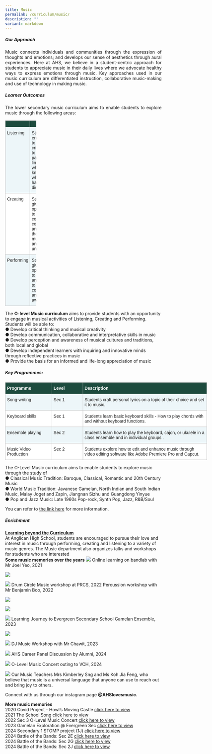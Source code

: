 ```yaml
---
title: Music
permalink: /curriculum/music/
description: ""
variant: markdown
---
```

##### Our Approach
<p align="justify">
Music connects individuals and communities through the expression of thoughts and emotions; and develops our sense of aesthetics through aural experiences. Here at AHS, we believe in a student-centric approach for students to appreciate music in their daily lives where we advocate healthy ways to express emotions through music. Key approaches used in our music curriculum are differentiated instruction, collaborative music-making and use of technology in making music.</p>

##### Learner Outcomes
<p align="justify">
The lower secondary music curriculum aims to enable students to explore music through the following areas:</p>

<table class="tg" style="border-collapse:collapse;border-spacing:0;table-layout: fixed; width: 100px"><colgroup><col style="width: 150px"><col style="width: 500px"></colgroup><thead><tr><th style="background-color:#1d4b3e;border-color:#c0c0c0;border-style:solid;border-width:1px;color:#FFF;font-family:Arial, sans-serif;font-size:14px;font-weight:bold;overflow:hidden;padding:10px 5px;text-align:left;vertical-align:top;word-break:normal"><span style="font-weight:bold;color:#FFF;background-color:#1d4b3e"></span></th><th style="background-color:#1d4b3e;border-color:#c0c0c0;border-style:solid;border-width:1px;color:#FFF;font-family:Arial, sans-serif;font-size:14px;font-weight:bold;overflow:hidden;padding:10px 5px;text-align:left;vertical-align:top;word-break:normal"><span style="font-weight:bold;color:#FFF;background-color:#1d4b3e"></span></th></tr></thead><tbody>
	<tr><td style="background-color:#EDF6F9;border-color:#c0c0c0;border-style:solid;border-width:1px;color:#222;font-family:Arial, sans-serif;font-size:14px;overflow:hidden;padding:10px 5px;text-align:left;vertical-align:top;word-break:normal"><span style="color:#222;background-color:#EDF6F9">Listening</span></td><td style="background-color:#EDF6F9;border-color:#c0c0c0;border-style:solid;border-width:1px;color:#222;font-family:Arial, sans-serif;font-size:14px;overflow:hidden;padding:10px 5px;text-align:left;vertical-align:top;word-break:normal"><span style="color:#222;background-color:#EDF6F9">Students are encouraged to listen critically and to draw patterns and links between what they know and what they have yet to discover</span></td></tr>
	<tr><td style="background-color:#FFF;border-color:#c0c0c0;border-style:solid;border-width:1px;color:#222;font-family:Arial, sans-serif;font-size:14px;overflow:hidden;padding:10px 5px;text-align:left;vertical-align:top;word-break:normal"><span style="color:#222;background-color:#FFF">Creating</span></td><td style="background-color:#FFF;border-color:#c0c0c0;border-style:solid;border-width:1px;color:#222;font-family:Arial, sans-serif;font-size:14px;overflow:hidden;padding:10px 5px;text-align:left;vertical-align:top;word-break:normal"><span style="color:#222;background-color:#FFF">Students are given opportunities to communicate, collaborate and express their own musical ideas and understanding</span></td></tr>
		<tr><td style="background-color:#EDF6F9;border-color:#c0c0c0;border-style:solid;border-width:1px;color:#222;font-family:Arial, sans-serif;font-size:14px;overflow:hidden;padding:10px 5px;text-align:left;vertical-align:top;word-break:normal"><span style="color:#222;background-color:#EDF6F9">Performing</span></td><td style="background-color:#EDF6F9;border-color:#c0c0c0;border-style:solid;border-width:1px;color:#222;font-family:Arial, sans-serif;font-size:14px;overflow:hidden;padding:10px 5px;text-align:left;vertical-align:top;word-break:normal"><span style="color:#222;background-color:#EDF6F9">Students are given opportunities to collaborate and perform to gain confidence and self-awareness </span></td></tr>
	</tbody></table>

The **O-level Music curriculum** aims to provide students with an opportunity to engage in musical activities of Listening, Creating and Performing. Students will be able to:<br>
●	Develop critical thinking and musical creativity <br>
●	Develop communication, collaborative and interpretative skills in music<br>
●	Develop perception and awareness of musical cultures and traditions, both local and global <br>
●	Develop independent learners with inquiring and innovative minds through reflective practices in music <br>
●	Provide the basis for an informed and life-long appreciation of music  <br>



##### Key Programmes:
<table class="tg" style="border-collapse:collapse;border-spacing:0;table-layout: fixed; width: 650px"><colgroup><col style="width: 150px"><col style="width: 100px"><col style="width: 400px"></colgroup><thead><tr><th style="background-color:#1d4b3e;border-color:#c0c0c0;border-style:solid;border-width:1px;color:#FFF;font-family:Arial, sans-serif;font-size:14px;font-weight:bold;overflow:hidden;padding:10px 5px;text-align:left;vertical-align:top;word-break:normal"><span style="font-weight:bold;color:#FFF;background-color:#1d4b3e">Programme</span></th><th style="background-color:#1d4b3e;border-color:#c0c0c0;border-style:solid;border-width:1px;color:#FFF;font-family:Arial, sans-serif;font-size:14px;font-weight:bold;overflow:hidden;padding:10px 5px;text-align:left;vertical-align:top;word-break:normal"><span style="font-weight:bold;color:#FFF;background-color:#1d4b3e">Level</span></th><th style="background-color:#1d4b3e;border-color:#c0c0c0;border-style:solid;border-width:1px;color:#FFF;font-family:Arial, sans-serif;font-size:14px;font-weight:bold;overflow:hidden;padding:10px 5px;text-align:left;vertical-align:top;word-break:normal"><span style="font-weight:bold;color:#FFF;background-color:#1d4b3e">Description</span></th></tr></thead><tbody><tr><td style="background-color:#EDF6F9;border-color:#c0c0c0;border-style:solid;border-width:1px;color:#222;font-family:Arial, sans-serif;font-size:14px;overflow:hidden;padding:10px 5px;text-align:left;vertical-align:top;word-break:normal"><span style="color:#222;background-color:#EDF6F9">Song-writing</span><br></td><td style="background-color:#EDF6F9;border-color:#c0c0c0;border-style:solid;border-width:1px;color:#222;font-family:Arial, sans-serif;font-size:14px;overflow:hidden;padding:10px 5px;text-align:left;vertical-align:top;word-break:normal"><span style="color:#222;background-color:#EDF6F9">Sec 1</span></td><td style="background-color:#EDF6F9;border-color:#c0c0c0;border-style:solid;border-width:1px;color:#222;font-family:Arial, sans-serif;font-size:14px;overflow:hidden;padding:10px 5px;text-align:left;vertical-align:top;word-break:normal"><span style="color:#222;background-color:#EDF6F9">Students craft personal lyrics on a topic of their choice and set it to music.</span><br></td></tr><tr><td style="background-color:#FFF;border-color:#c0c0c0;border-style:solid;border-width:1px;color:#222;font-family:Arial, sans-serif;font-size:14px;overflow:hidden;padding:10px 5px;text-align:left;vertical-align:top;word-break:normal"><span style="color:#222;background-color:#FFF">Keyboard skills</span></td><td style="background-color:#FFF;border-color:#c0c0c0;border-style:solid;border-width:1px;color:#222;font-family:Arial, sans-serif;font-size:14px;overflow:hidden;padding:10px 5px;text-align:left;vertical-align:top;word-break:normal"><span style="color:#222;background-color:#FFF">Sec 1</span></td><td style="background-color:#FFF;border-color:#c0c0c0;border-style:solid;border-width:1px;color:#222;font-family:Arial, sans-serif;font-size:14px;overflow:hidden;padding:10px 5px;text-align:left;vertical-align:top;word-break:normal"><span style="color:#222;background-color:#FFF">Students learn basic keyboard skills - How to play chords with and without keyboard functions.
</span></td></tr>
	<tr><td style="background-color:#EDF6F9;border-color:#c0c0c0;border-style:solid;border-width:1px;color:#222;font-family:Arial, sans-serif;font-size:14px;overflow:hidden;padding:10px 5px;text-align:left;vertical-align:top;word-break:normal"><span style="color:#222;background-color:#EDF6F9">Ensemble playing</span></td><td style="background-color:#EDF6F9;border-color:#c0c0c0;border-style:solid;border-width:1px;color:#222;font-family:Arial, sans-serif;font-size:14px;overflow:hidden;padding:10px 5px;text-align:left;vertical-align:top;word-break:normal"><span style="color:#222;background-color:#EDF6F9">Sec 2 </span></td><td style="background-color:#EDF6F9;border-color:#c0c0c0;border-style:solid;border-width:1px;color:#222;font-family:Arial, sans-serif;font-size:14px;overflow:hidden;padding:10px 5px;text-align:left;vertical-align:top;word-break:normal"><span style="color:#222;background-color:#EDF6F9">Students learn how to play the keyboard, cajon, or ukulele in a class ensemble and in individual groups .</span></td></tr>
	<tr><td style="background-color:#FFF;border-color:#c0c0c0;border-style:solid;border-width:1px;color:#222;font-family:Arial, sans-serif;font-size:14px;overflow:hidden;padding:10px 5px;text-align:left;vertical-align:top;word-break:normal"><span style="color:#222;background-color:#FFF">Music Video Production </span></td><td style="background-color:#FFF;border-color:#c0c0c0;border-style:solid;border-width:1px;color:#222;font-family:Arial, sans-serif;font-size:14px;overflow:hidden;padding:10px 5px;text-align:left;vertical-align:top;word-break:normal"><span style="color:#222;background-color:#FFF">Sec 2</span></td><td style="background-color:#FFF;border-color:#c0c0c0;border-style:solid;border-width:1px;color:#222;font-family:Arial, sans-serif;font-size:14px;overflow:hidden;padding:10px 5px;text-align:left;vertical-align:top;word-break:normal"><span style="color:#222;background-color:#FFF">Students explore how to edit and enhance music through video editing software like Adobe Premiere Pro and Capcut.</span></td></tr></tbody></table>

The O-Level Music curriculum aims to enable students to explore music through the study of<br>
●	Classical Music Tradition: Baroque, Classical, Romantic and 20th Century Music<br>
●	World Music Tradition: Javanese Gamelan, North Indian and South Indian Music, Malay Joget and Zapin, Jiangnan Sizhu and Guangdong Yinyue<br>
●	Pop and Jazz Music: Late 1960s Pop-rock, Synth Pop, Jazz, R&amp;B/Soul<br>

You can refer to 
<a href="https://www.seab.gov.sg/docs/default-source/national-examinations/syllabus/olevel/2021syllabus/6085_y21_sy.pdf">the link here</a> for more information.

##### Enrichment
<b><u>Learning beyond the Curriculum</u></b><br>
At Anglican High School, students are encouraged to pursue their love and interest in music through performing, creating and listening to a variety of music genres. The Music department also organizes talks and workshops for students who are interested<br>
**Some music memories over the years**
![](/images/Curriculum/Music/2024_Music_01.jpg)
Online learning on bandlab with Mr Joel Yeo, 2021<br>

![](/images/Curriculum/Music/2024_Music_02.jpg)

![](/images/Curriculum/Music/2024_Music_03.jpg)
Drum Circle Music workshop at PRCS, 2022  Percussion workshop with Mr Benjamin Boo, 2022<br>

![](/images/Curriculum/Music/2024_Music_04.jpg)

![](/images/Curriculum/Music/2024_Music_05.jpg)

![](/images/Curriculum/Music/2024_Music_06.jpg)
Learning Journey to Evergreen Secondary School Gamelan Ensemble, 2023<br>

![](/images/Curriculum/Music/2024_Music_07.jpg)

![](/images/Curriculum/Music/2024_Music_08.jpg)
DJ Music Workshop with Mr Chawit, 2023<br>

![](/images/Curriculum/Music/2024_Music_09.jpg)
AHS Career Panel Discussion by Alumni, 2024<br>

![](/images/Curriculum/Music/2024_Music_10.jpg)
O-Level Music Concert outing to VCH, 2024<br>

![](/images/Curriculum/Music/2024_Music_11.jpg)
Our Music Teachers Mrs Kimberley Sng and Ms Koh Jia Feng, who believe that music is a universal language that anyone can use to reach out and bring joy to others.<br>

Connect with us through our instagram page **@AHSlovesmusic.**

**More music memories**<br>
2020 Covid Project - Howl’s Moving Castle <a href="https://youtu.be/29SPH6YfgJo">click here to view</a><br>
2021 The School Song <a href="https://www.youtube.com/watch?v=Z6rYP4Lh1C0">click here to view</a><br>
2022 Sec 3 O-Level Music Concert <a href="https://youtu.be/dPA_8cnY2xk">click here to view</a><br>
2023 Gamelan Exploration @ Evergreen Sec <a href="https://youtu.be/vRvuVVYY-GM">click here to view</a><br>
2024 Secondary 1 STOMP project (1J) <a href="https://youtu.be/lEfsae_WkEQ">click here to view</a><br>
2024 Battle of the Bands: Sec 2E <a href="https://youtu.be/3o6P62b2T2g">click here to view</a><br>
2024 Battle of the Bands: Sec 2G <a href="https://youtu.be/vIvEZb7lWeI">click here to view</a><br>
2024 Battle of the Bands: Sec 2J <a href="https://youtu.be/8akEAq1vxg0">click here to view</a><br>






